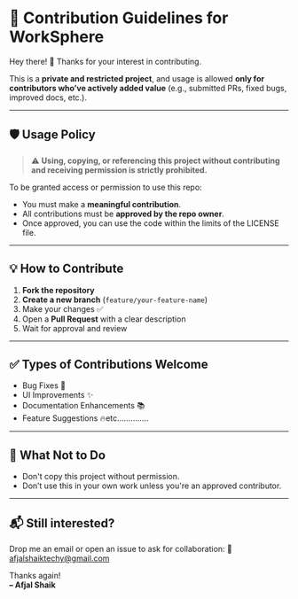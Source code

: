 # 🚀 Contribution Guidelines for WorkSphere

Hey there! 👋 Thanks for your interest in contributing.

This is a **private and restricted project**, and usage is allowed **only for contributors who’ve actively added value** (e.g., submitted PRs, fixed bugs, improved docs, etc.).

---

## 🛡️ Usage Policy

> ⚠️ **Using, copying, or referencing this project without contributing and receiving permission is strictly prohibited.**

To be granted access or permission to use this repo:
- You must make a **meaningful contribution**.
- All contributions must be **approved by the repo owner**.
- Once approved, you can use the code within the limits of the LICENSE file.

---

## 💡 How to Contribute

1. **Fork the repository**
2. **Create a new branch** (`feature/your-feature-name`)
3. Make your changes ✅
4. Open a **Pull Request** with a clear description
5. Wait for approval and review

---

## ✅ Types of Contributions Welcome

- Bug Fixes 🐞
- UI Improvements ✨
- Documentation Enhancements 📚
- Feature Suggestions 🔥etc..............

---

## 🙅 What Not to Do

- Don't copy this project without permission.
- Don’t use this in your own work unless you're an approved contributor.

---

## 📬 Still interested?

Drop me an email or open an issue to ask for collaboration:
📧 afjalshaiktechy@gmail.com

Thanks again!  
**– Afjal Shaik**
